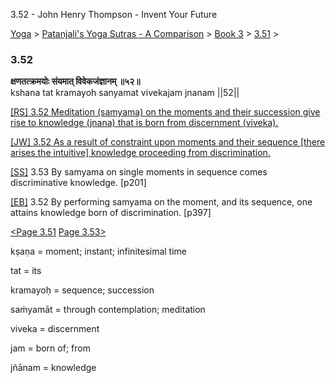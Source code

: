 3.52 - John Henry Thompson - Invent Your Future   
    

[Yoga](../../../../yoga.md)‎ > ‎[Patanjali's Yoga Sutras - A Comparison](../../../patanjani.md)‎ > ‎[Book 3](../../book-3.md)‎ > ‎[3.51](../351.md)‎ > ‎

### 3.52

**क्षणतत्क्रमयोः संयमात् विवेकजंज्ञानम् ॥५२॥**  
kshana tat kramayoh sanyamat vivekajam jnanam ||52||  
  
[\[RS\] 3.52 Meditation (samyama) on the moments and their succession give rise to knowledge (jnana) that is born from discernment (viveka).](http://www.ashtangayoga.info/source-texts/yoga-sutra-patanjali/chapter-3/item/kshana-kramayoh-sanyamat-vivekajam-jnanam/)  
  
[\[JW\] 3.52 As a result of constraint upon moments and their sequence \[there arises the intuitive\] knowledge proceeding from discrimination.](http://books.google.com/books?id=YzFImjtOxUwC&pg=PA287&ci=96%2C1038%2C737%2C83&source=bookclip)  
  
[\[SS\]](http://www.amazon.com/Yoga-Sutras-Patanjali-Commentary-Satchidananda/dp/0932040381) 3.53 By samyama on single moments in sequence comes discriminative knowledge. \[p201\]  
  
[\[EB\]](http://www.amazon.com/Yoga-Sutras-Patanjali-Translation-Commentary/dp/0865477361/ref=sr_1_1?ie=UTF8&s=books&qid=1250508322&sr=1-1) 3.52 By performing samyama on the moment, and its sequence, one attains knowledge born of discrimination. \[p397\]  
  
  
[<Page 3.51](../351.md)  [Page 3.53>](../353.md)  
  
  
  

kṣaṇa = moment; instant; infinitesimal time  
  
tat = its  
  
kramayoḥ = sequence; succession  
  
saṁyamāt = through contemplation; meditation  
  
viveka = discernment  
  
jam = born of; from  
  
jñānam = knowledge

